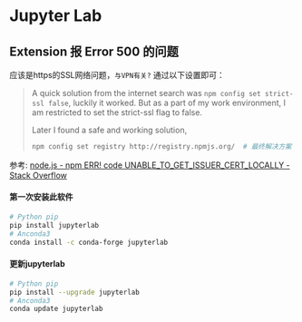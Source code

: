 # Jupyter Lab

## Extension 报 Error 500 的问题

应该是https的SSL网络问题，`与VPN有关?` 通过以下设置即可：

> A quick solution from the internet search was `npm config set strict-ssl false`, luckily it worked. But as a part of my work environment, I am restricted to set the strict-ssl flag to false.
>
> Later I found a safe and working solution,
>
> ```bash
> npm config set registry http://registry.npmjs.org/  # 最终解决方案
> ```

参考: [node.js - npm ERR! code UNABLE_TO_GET_ISSUER_CERT_LOCALLY - Stack Overflow](https://stackoverflow.com/questions/45884752/npm-err-code-unable-to-get-issuer-cert-locally/45884819#45884819)

#### 第一次安装此软件

```bash
# Python pip
pip install jupyterlab
# Anconda3
conda install -c conda-forge jupyterlab
```

#### 更新jupyterlab

```bash
# Python pip
pip install --upgrade jupyterlab
# Anconda3
conda update jupyterlab
```

